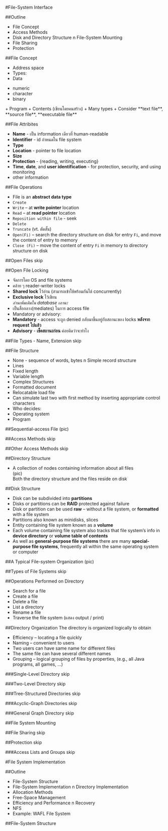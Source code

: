 #File-System Interface

##Outline
+ File Concept
+ Access Methods
+ Disk and Directory Structure n File-System Mounting
+ File Sharing
+ Protection

##File Concept
+ Address space
+ Types:
 + Data
  <ul>
  <li>numeric</li>
  <li>character</li>
  <li>binary</li>
  </ul>
 + Program
+ Contents (เขียนโดยคนสร้าง)
 + Many types
  + Consider **text file**, **source file**, **executable file**
  
##File Attribites
+ **Name** - เป็น information เดียวที่ human-readable
+ **Identifier** - id กำหนดใน file system
+ **Type**
+ **Location** - pointer to file location
+ **Size**
+ **Protection** - {reading, writing, executing}
+ **Time**, **date**, and **user identification** - for protection, security, and using monitoring
+ other information

##File Operations
+ File is an **abstract data type**
+ `Create`
+ `Write` – at **write pointer** location
+ `Read` – at **read pointer** location
+ `Reposition within file` - seek
+ `Delete`
+ `Truncate` (vt. ตัดสั้น)
+ `Open(Fi)` – search the directory structure on disk for entry `Fi`, and move the content of entry to memory
+ `Close (Fi)` – move the content of entry `Fi` in memory to directory structure on disk

##Open Files
skip

##Open File Locking
+ จัดการโดย OS and file systems
 + คล้าย ๆ reader-writer locks
 + **Shared lock** ไว้อ่าน (สามารถเข้าใช้พร้อมกันได้ concurrently)
 + **Exclusive lock** ไว้เขียน<br>
 _อ่านเพิ่มเติมใน database เอานะ_
+ เป็นสื่อกลาง(mediates) ในการ access file
+ Mandatory or advisory:
 + **Mandatory** - access จะถูก denied กลับมาขึ้นอยู่กับสถานะของ locks **หลังจาก request ไปแล้ว**
 + **Advisory** - **เช็คสถานะก่อน** ค่อยคิดว่าจะทำไง
 
##File Types - Name, Extension
skip

##File Structure
+ None - sequence of words, bytes n Simple record structure
 + Lines
 + Fixed length
 + Variable length
+ Complex Structures
 + Formatted document
 + Relocatable load file
+ Can simulate last two with first method by inserting appropriate control characters
+ Who decides:
 + Operating system
 + Program
 
##Sequential-access File
(pic)

##Access Methods
skip

##Other Access Methods
skip

##Directory Structure
+ A collection of nodes containing information about all files<br>
(pic)<br>
Both the directory structure and the files reside on disk

##Disk Structure
+ Disk can be subdivided into **partitions**
+ Disks or partitions can be **RAID** protected against failure
+ Disk or partition can be used **raw** – without a file system, or **formatted** with a file system
+ Partitions also known as minidisks, slices
+ Entity containing file system known as a **volume**
+ Each volume containing file system also tracks that file system’s info in **device directory** or **volume table of contents**
+ As well as **general-purpose file systems** there are many **special-purpose file systems**, frequently all within the same operating system or computer

##A Typical File-system Organization
(pic)

##Types of File Systems
skip

##Operations Performed on Directory
+ Search for a file
+ Create a file
+ Delete a file
+ List a directory
+ Rename a file
+ Traverse the file system (แสดง output / print)

##Directory Organization
The directory is organized logically to obtain
+ Efficiency – locating a file quickly
+ Naming – convenient to users
 + Two users can have same name for different files
 + The same file can have several different names
+ Grouping – logical grouping of files by properties, (e.g., all Java programs, all games, ...)

###Single-Level Directory
skip

###Two-Level Directory
skip

###Tree-Structured Directories
skip

###Acyclic-Graph Directories
skip

###General Graph Directory
skip

##File System Mounting

##File Sharing
skip

##Protection
skip

###Access Lists and Groups
skip

#File System Implementation

##Outline
+ File-System Structure
+ File-System Implementation n Directory Implementation
+ Allocation Methods
+ Free-Space Management
+ Efficiency and Performance n Recovery
+ NFS
+ Example: WAFL File System

##File-System Structure
